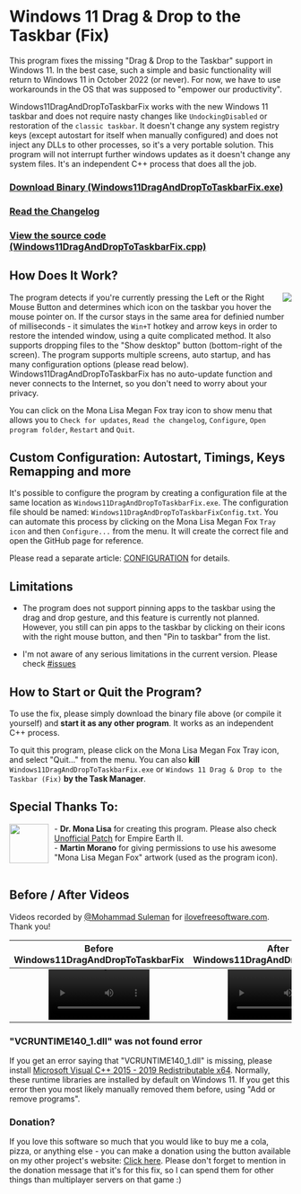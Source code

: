 # Windows 11 Drag & Drop to the Taskbar (Fix)

This program fixes the missing "Drag & Drop to the Taskbar" support in Windows 11. In the best case, such a simple and basic functionality will return to Windows 11 in October 2022 (or never). For now, we have to use workarounds in the OS that was supposed to "empower our productivity".

Windows11DragAndDropToTaskbarFix works with the new Windows 11 taskbar and does not require nasty changes like `UndockingDisabled` or restoration of the `classic taskbar`. It doesn't change any system registry keys (except autostart for itself when manually configured) and does not inject any DLLs to other processes, so it's a very portable solution. This program will not interrupt further windows updates as it doesn't change any system files. It's an independent C++ process that does all the job.

### [Download Binary (Windows11DragAndDropToTaskbarFix.exe)](https://github.com/HerMajestyDrMona/Windows11DragAndDropToTaskbarFix/releases/)

### [Read the Changelog](https://github.com/HerMajestyDrMona/Windows11DragAndDropToTaskbarFix/blob/main/CHANGELOG.md)

### [View the source code (Windows11DragAndDropToTaskbarFix.cpp)](https://github.com/HerMajestyDrMona/Windows11DragAndDropToTaskbarFix/blob/main/Windows11DragAndDropToTaskbarFix/Windows11DragAndDropToTaskbarFix.cpp)


## **How Does It Work?**
<a href="https://github.com/HerMajestyDrMona/Windows11DragAndDropToTaskbarFix/releases/"><img align="right" src="https://user-images.githubusercontent.com/24290461/140068775-473a45f7-1f6a-4b10-8664-e5f8d49440ab.png"></a>

The program detects if you're currently pressing the Left or the Right Mouse Button and determines which icon on the taskbar you hover the mouse pointer on. If the cursor stays in the same area for definied number of milliseconds - it simulates the `Win+T` hotkey and arrow keys in order to restore the intended window, using a quite complicated method. It also supports dropping files to the "Show desktop" button (bottom-right of the screen). The program supports multiple screens, auto startup, and has many configuration options (please read below). Windows11DragAndDropToTaskbarFix has no auto-update function and never connects to the Internet, so you don't need to worry about your privacy.

You can click on the Mona Lisa Megan Fox tray icon to show menu that allows you to `Check for updates`, `Read the changelog`, `Configure`, `Open program folder`, `Restart` and `Quit`.
<br>

## **Custom Configuration: Autostart, Timings, Keys Remapping and more**
It's possible to configure the program by creating a configuration file at the same location as `Windows11DragAndDropToTaskbarFix.exe`. The configuration file should be named: `Windows11DragAndDropToTaskbarFixConfig.txt`. You can automate this process by clicking on the Mona Lisa Megan Fox `Tray icon` and then `Configure...` from the menu. It will create the correct file and open the GitHub page for reference.

Please read a separate article: [CONFIGURATION](https://github.com/HerMajestyDrMona/Windows11DragAndDropToTaskbarFix/blob/main/CONFIGURATION.md) for details.


## **Limitations**
- The program does not support pinning apps to the taskbar using the drag and drop gesture, and this feature is currently not planned. However, you still can pin apps to the taskbar by clicking on their icons with the right mouse button, and then "Pin to taskbar" from the list.

- I'm not aware of any serious limitations in the current version. Please check [#issues](https://github.com/HerMajestyDrMona/Windows11DragAndDropToTaskbarFix/issues)


## **How to Start or Quit the Program?**

To use the fix, please simply download the binary file above (or compile it yourself) and **start it as any other program**. It works as an independent C++ process.

To quit this program, please click on the Mona Lisa Megan Fox Tray icon, and select "Quit..." from the menu. You can also **kill** `Windows11DragAndDropToTaskbarFix.exe` or `Windows 11 Drag & Drop to the Taskbar (Fix)` **by the Task Manager**.


## Special Thanks To:
<a href="https://github.com/HerMajestyDrMona/Windows11DragAndDropToTaskbarFix/releases/"><img align="left" style="margin-right: 10px" height="70px" src="https://user-images.githubusercontent.com/24290461/140594900-93d603d1-4fbc-4865-a211-fcab1de5507d.png"></a>
    - **Dr. Mona Lisa** for creating this program. Please also check [Unofficial Patch](https://ee2.eu/patch/) for Empire Earth II.
     <br>
    - **Martin Morano** for giving permissions to use his awesome "Mona Lisa Megan Fox" artwork (used as the program icon).
     <br>
    <br>

## Before / After Videos

Videos recorded by [@Mohammad Suleman](https://www.ilovefreesoftware.com/author/suleman_ilfs) for [ilovefreesoftware.com](https://www.ilovefreesoftware.com/19/windows/how-to-enable-drag-drop-support-in-windows-11-taskbar.html). Thank you!

Before Windows11DragAndDropToTaskbarFix | After Windows11DragAndDropToTaskbarFix
:-: | :-:
<video src='https://user-images.githubusercontent.com/24290461/140594641-6975cb11-9a1b-434f-a67f-e3cf339366b7.mp4' width=180/> | <video src='https://user-images.githubusercontent.com/24290461/140594643-4f4f01e5-0382-4781-90d6-eafb1d55f361.mp4' width=180/>


### "VCRUNTIME140_1.dll" was not found error
If you get an error saying that "VCRUNTIME140_1.dll" is missing, please install [Microsoft Visual C++ 2015 - 2019 Redistributable x64](https://aka.ms/vs/16/release/vc_redist.x64.exe). Normally, these runtime libraries are installed by default on Windows 11. If you get this error then you most likely manually removed them before, using "Add or remove programs".

### **Donation?**

If you love this software so much that you would like to buy me a cola, pizza, or anything else - you can make a donation using the button available on my other project's website: [Click here](https://ee2.eu/overview/#donate). Please don't forget to mention in the donation message that it's for this fix, so I can spend them for other things than multiplayer servers on that game :)
